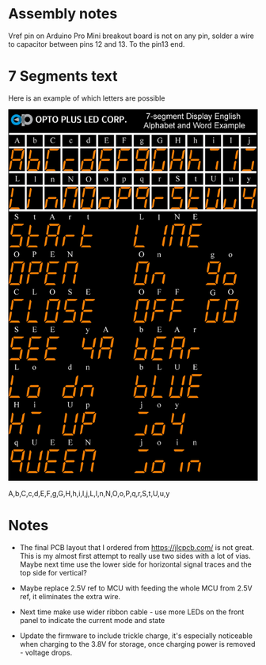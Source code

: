# Assembly notes

Vref pin on Arduino Pro Mini breakout board is not on any pin, solder a wire to capacitor between 
pins 12 and 13. To the pin13 end.

# 7 Segments text

Here is an example of which letters are possible

<img src="7segment_display_english_alphabet.png" width="600"/>

A,b,C,c,d,E,F,g,G,H,h,i,I,j,L,l,n,N,O,o,P,q,r,S,t,U,u,y


# Notes

* The final PCB layout that I ordered from https://jlcpcb.com/ is not great. This is my almost first attempt to really use two sides with a lot of vias. Maybe next time use the lower side for horizontal signal traces and the top side for vertical? 

* Maybe replace 2.5V ref to MCU with feeding the whole MCU from 2.5V ref, it eliminates the extra wire.

* Next time make use wider ribbon cable - use more LEDs on the front panel to indicate the current mode and state

* Update the firmware to include trickle charge, it's especially noticeable when charging to the 3.8V for storage, once 
charging power is removed - voltage drops.